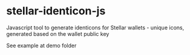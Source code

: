 # stellar-identicon-js
Javascript tool to generate identicons for Stellar wallets - unique icons, generated based on the wallet public key

See example at demo folder
